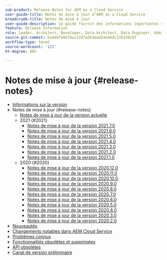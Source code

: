```yaml
---
sub-product: Release Notes for AEM as a Cloud Service
user-guide-title: Notes de mise à jour d’AEM as a Cloud Service
breadcrumb-title: Notes de mise à jour
user-guide-description: Ce guide fournit des informations importantes sur la dernière version d’Experience Manager as a Cloud Service, notamment sur les nouvelles fonctionnalités, celles obsolètes et supprimées, ainsi que les problèmes connus.
feature: Release Information
role: Leader, Architect, Developer, Data Architect, Data Engineer, Admin, User
source-git-commit: 5ad46fe8478ac22d7a263ead24ea6dc13b158c67
workflow-type: tm+mt
source-wordcount: '121'
ht-degree: 96%

---
```



# Notes de mise à jour {#release-notes}

+ [Informations sur la version](/help/release-notes/home.md)
+ Notes de mise à jour {#release-notes}
   + [Notes de mise à jour de la version actuelle](/help/release-notes/release-notes-cloud/release-notes-current.md)
   + 2021 {#2021}
      + [Notes de mise à jour de la version 2021.7.0](/help/release-notes/release-notes-cloud/2021/release-notes-2021-7-0.md)
      + [Notes de mise à jour de la version 2021.6.0](/help/release-notes/release-notes-cloud/2021/release-notes-2021-6-0.md)
      + [Notes de mise à jour de la version 2021.5.0](/help/release-notes/release-notes-cloud/2021/release-notes-2021-5-0.md)
      + [Notes de mise à jour de la version 2021.4.0](/help/release-notes/release-notes-cloud/2021/release-notes-2021-4-0.md)
      + [Notes de mise à jour de la version 2021.3.0](/help/release-notes/release-notes-cloud/2021/release-notes-2021-3-0.md)
      + [Notes de mise à jour de la version 2021.2.0](/help/release-notes/release-notes-cloud/2021/release-notes-2021-2-0.md)
      + [Notes de mise à jour de la version 2021.1.0](/help/release-notes/release-notes-cloud/2021/release-notes-2021-1-0.md)
   + 2020 {#2020}
      + [Notes de mise à jour de la version 2020.12.0](/help/release-notes/release-notes-cloud/2020/release-notes-2020-12-0.md)
      + [Notes de mise à jour de la version 2020.11.0](/help/release-notes/release-notes-cloud/2020/release-notes-2020-11-0.md)
      + [Notes de mise à jour de la version 2020.10.0](/help/release-notes/release-notes-cloud/2020/release-notes-2020-10-0.md)
      + [Notes de mise à jour de la version 2020.9.0](/help/release-notes/release-notes-cloud/2020/release-notes-2020-9-0.md)
      + [Notes de mise à jour de la version 2020.8.0](/help/release-notes/release-notes-cloud/2020/release-notes-2020-8-0.md)
      + [Notes de mise à jour de la version 2020.7.0](/help/release-notes/release-notes-cloud/2020/release-notes-2020-7-0.md)
      + [Notes de mise à jour de la version 2020.6.0](/help/release-notes/release-notes-cloud/2020/release-notes-2020-6-0.md)
      + [Notes de mise à jour de la version 2020.5.0](/help/release-notes/release-notes-cloud/2020/release-notes-2020-5-0.md)
      + [Notes de mise à jour de la version 2020.4.0](/help/release-notes/release-notes-cloud/2020/release-notes-2020-4-0.md)
      + [Notes de mise à jour de la version 2020.3.0](/help/release-notes/release-notes-cloud/2020/release-notes-2020-3-0.md)
      + [Notes de mise à jour de la version 2020.2.0](/help/release-notes/release-notes-cloud/2020/release-notes-2020-2-0.md)
+ [Nouveautés](what-is-new.md)
+ [Changements notables dans AEM Cloud Service](aem-cloud-changes.md)
+ [Problèmes connus](known-issues.md)
+ [Fonctionnalités obsolètes et supprimées](deprecated-removed-features.md)
+ [API obsolètes](deprecated-apis.md)
+ [Canal de version préliminaire](prerelease.md)
